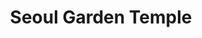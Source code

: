 ---
layout: place
title: "Seoul Garden Temple"
permalink: /texas/temple/seoul-garden-temple.html
stateAbbr: TX
stateName: Texas
cityName: Temple
seo:
  name: "Seoul Garden Temple"
  type: Restaurant
  links: null
description: "Looking for sushi in Temple, Texas? Check out Seoul Garden Temple for a delightful Japanese dining experience. Enjoy a variety of sushi and other dishes in a..."
place_id: ChIJazvl-xJrRYYRttSATckx5Pk
photos:
  - name: >-
      places/ChIJazvl-xJrRYYRttSATckx5Pk/photos/AeeoHcK-j_T6XRRGIVp8SWm0fSrsPy0wg1EVh3TN3fF7E9fWL-1KqhwW28UmNnHsz3HDDqwGfsfJ-BWmxYtbdN3pZNvNdOioDhtCwk1-nj-LZVBsjLiP_CaLTtZMGRgMVIAmGnxP-y6yU0trabXFLxMWKK9wQqHR8DA2NzUGE-pKSP96U1Caga27OUGqKlLr-OPtheQLM4FFBkENRIHr-dYSytcUHW152-bmD2U2I1qnxFdIxlsyCFkz1YqNXu_lx1IQ1_QsCITayn6zYlxqbS0oDq5Ta8Cm1_Hkr-YNVnIVLFnRWw
    widthPx: 1200
    heightPx: 1800
    authorAttributions:
      - displayName: Seoul Garden Temple
        uri: https://maps.google.com/maps/contrib/109460082442867425718
        photoUri: >-
          https://lh3.googleusercontent.com/a-/ALV-UjW1p4_AyqIcKS0jMKFmU6bk0uTYYMIOFqCvssueSWpTUxg7Jzc=s100-p-k-no-mo
    flagContentUri: >-
      https://www.google.com/local/imagery/report/?cb_client=maps_api_places.places_api&image_key=!1e10!2sAF1QipM5f-KxVQsRFi7UbQrnX41thlV10QmCnI3Ljexc&hl=en-US
    googleMapsUri: >-
      https://www.google.com/maps/place//data=!3m4!1e2!3m2!1sAF1QipM5f-KxVQsRFi7UbQrnX41thlV10QmCnI3Ljexc!2e10!4m2!3m1!1s0x86456b12fbe53b6b:0xf9e431c94d80d4b6
  - name: >-
      places/ChIJazvl-xJrRYYRttSATckx5Pk/photos/AeeoHcLZU86UwV2-UmjP7h8VFXup_MmUO19Ch1gPZwZEWljKM7LVoAe_SCbSWpnj5gjaZTk0iWgzitU2N2tyuQlRehNFivdavABveJM0Q0lXlB-kG6VU4Xg9ZySZvRWAK5HiEVcKZfdNfvM-eYXEiEQdhAOYCzrClQwNHXSzeYPBA1Dq2QrCf4shACbnre__fZ_3wlIf9T8NmvoxmnFUbAy91wpNEI3m1rAzrx9eOIAxmUvHqfWq_G6nBkP-4eGhswUStoPq-_p9mJgYCnCul8I2ETevHEh6qzwGddXWriEDG-7aeA
    widthPx: 1328
    heightPx: 747
    authorAttributions:
      - displayName: Seoul Garden Temple
        uri: https://maps.google.com/maps/contrib/109460082442867425718
        photoUri: >-
          https://lh3.googleusercontent.com/a-/ALV-UjW1p4_AyqIcKS0jMKFmU6bk0uTYYMIOFqCvssueSWpTUxg7Jzc=s100-p-k-no-mo
    flagContentUri: >-
      https://www.google.com/local/imagery/report/?cb_client=maps_api_places.places_api&image_key=!1e10!2sAF1QipMRqfjpqWLLZRLTKwRf0sS0e06GniEeEGWQIqaV&hl=en-US
    googleMapsUri: >-
      https://www.google.com/maps/place//data=!3m4!1e2!3m2!1sAF1QipMRqfjpqWLLZRLTKwRf0sS0e06GniEeEGWQIqaV!2e10!4m2!3m1!1s0x86456b12fbe53b6b:0xf9e431c94d80d4b6
  - name: >-
      places/ChIJazvl-xJrRYYRttSATckx5Pk/photos/AeeoHcLIkor5R5ju-TkdHCwp9iDTN_ePdA9eM343bU-xOJsaZaFP4oimt0kCKswyF6ESMJQF9RLoMcYjdblB_gZHHCcf_g3Hsv0ffmc4TOG9P9mTFYKL8uZuFumTAHjX2lCWMYXt7HaHIK8b-UT-QkhHPpz9Cagojiki4jA952hGVqjV9cehYW9rESRgie1nERVm8FhfEYFEaMqHYEe0jfAQlwb01VhYNvlyY9X7N2fJ-0jMzoh8Snxbfn6Ns3rarllzgqfV5KV3wBqC5cgQIU4U1ZII0k6Qwnx3EpTL-lOs_jYLBQ
    widthPx: 2119
    heightPx: 1192
    authorAttributions:
      - displayName: Seoul Garden Temple
        uri: https://maps.google.com/maps/contrib/109460082442867425718
        photoUri: >-
          https://lh3.googleusercontent.com/a-/ALV-UjW1p4_AyqIcKS0jMKFmU6bk0uTYYMIOFqCvssueSWpTUxg7Jzc=s100-p-k-no-mo
    flagContentUri: >-
      https://www.google.com/local/imagery/report/?cb_client=maps_api_places.places_api&image_key=!1e10!2sAF1QipNZVeqIdptTUYFOfyH95AyvQ5iJIgtsSfgPqI8F&hl=en-US
    googleMapsUri: >-
      https://www.google.com/maps/place//data=!3m4!1e2!3m2!1sAF1QipNZVeqIdptTUYFOfyH95AyvQ5iJIgtsSfgPqI8F!2e10!4m2!3m1!1s0x86456b12fbe53b6b:0xf9e431c94d80d4b6
  - name: >-
      places/ChIJazvl-xJrRYYRttSATckx5Pk/photos/AeeoHcLuKuvgqP1-cLGMafuSttKLSwk1RHsxqwgrIlgaS9gsKkoJHX9Le6xvjg9S1yx5r3GFHNMKxV7D-qZ3yXoQtnfZ6Rqo3Q9Jth8W78TP2ZNQQJK85krK2nkS7dAVJkXSIgqCt4CWGflYU89A_BlJLbK8bXSur1Mz2bfsbbYqHMP30CecynmdOGSGdYK8Q5MUkrkOOmo2Psg2kF-yNBfCwvprA0OSMXimbSIitDUR9jRMCdGAx0258WozuP0yLZ77iXpteahscXZtNKDQM11wVBZftw9VXwjCt23zSNberf1S02BHzFoq2HQ0JE_Jxf-R7DyvErGxhZv0dBy6kcR066wW9Rc-IxoaxxuJAppZoDPnGdPZdXTxY4gHH7LMYxUffwqE-MxgpQIvrLaNXmM__K7iujTOr_ZBTFq7IMW_7p7JkS8
    widthPx: 3599
    heightPx: 4800
    authorAttributions:
      - displayName: eric kimple
        uri: https://maps.google.com/maps/contrib/107283685526962297887
        photoUri: >-
          https://lh3.googleusercontent.com/a-/ALV-UjWbZ6o2khc0Q48fJStwyIzLPZUlJ1noX4rOv4RKVriYeRmUXVQw=s100-p-k-no-mo
    flagContentUri: >-
      https://www.google.com/local/imagery/report/?cb_client=maps_api_places.places_api&image_key=!1e10!2sCIHM0ogKEICAgICTp8ey0wE&hl=en-US
    googleMapsUri: >-
      https://www.google.com/maps/place//data=!3m4!1e2!3m2!1sCIHM0ogKEICAgICTp8ey0wE!2e10!4m2!3m1!1s0x86456b12fbe53b6b:0xf9e431c94d80d4b6
  - name: >-
      places/ChIJazvl-xJrRYYRttSATckx5Pk/photos/AeeoHcKK6F3Vvl0Cs4F1czhdObd4dYygB5iozBkmEaDhDfe1FOGGUoBFvV5wtmUXDOFqU-o0qK5poVGjZWxHoyke5kOSuVZEoU6Z_4OthdtVHKYoxrONLKIHERzN4Yr74zR61x33lQU1vFjwd9vIPZzeA92tUVN-4WQbpDpn2DKHXa1GKC-93HoRqEm9Mf87-mVDTegjHCMWkO1GX-7mSLZ3wxtBFcRx9zUt0_vPXYw4jY6Wo33R1EZkgEQRgHwd1_QE9Da9fIan1ehMQVECC0MkKvfXDG2DWfptfNbzcq1LTQrGuQAQWreW7L-dmlRy5Cctt9bePbLSTOEczzLTRym-5naErBi23sYx4DUmJe5bxQMFYNtQ8QEwEUf8JsJfPSGzOrWbWOAprTMAcUeY1qqcdFWmOUZVlOmCAL-OKFsF-qiPSeXc
    widthPx: 4032
    heightPx: 3024
    authorAttributions:
      - displayName: Adam W
        uri: https://maps.google.com/maps/contrib/115704928331914457117
        photoUri: >-
          https://lh3.googleusercontent.com/a-/ALV-UjVnXn-tn_kbWbOn6BWaw24wGgvMA68GzGLolVYCl8vzY3K6FmTpJQ=s100-p-k-no-mo
    flagContentUri: >-
      https://www.google.com/local/imagery/report/?cb_client=maps_api_places.places_api&image_key=!1e10!2sCIHM0ogKEICAgICyheSQmAE&hl=en-US
    googleMapsUri: >-
      https://www.google.com/maps/place//data=!3m4!1e2!3m2!1sCIHM0ogKEICAgICyheSQmAE!2e10!4m2!3m1!1s0x86456b12fbe53b6b:0xf9e431c94d80d4b6
  - name: >-
      places/ChIJazvl-xJrRYYRttSATckx5Pk/photos/AeeoHcJqXBIQJfJMudj_04y7us2hjf0M-yI6b52IE92-FH5Ci_zRNwaHIZZYT5yuB7fSD6ZRMc04aItSrGyry-sHbe4a-QOcZvv7xISfeFV0i5vQ1N-r2p7BD-qHn3QHWS3PD9jaa-_ARDq6qIa_81bKwP160EB6syC3STl421cdOAGKqRXJQVj9jH9v1syEY1YCKVCPyRUbcjgHPmfA5kPIa2P8YsO3Zyhuto0Es7Lh38HQhTmV6J6s2drFC6ib7HuTEiYOCsIrHrdjktiBsUt3KcD69_Hn9Ao8H9mYe3Lh_VB7bfvidvw8UoXpoUfeq30Pj7uf_I1i1o_QRoxnL9oZ8F_sgxnLflwz-ZOaZ3v6CC9boPAfsacAQ2BHFofBeQ7r7CN-NAnH5_sBDaWDhi7SLzebqOfzI03tMBEisAPG81c0XBht
    widthPx: 3504
    heightPx: 4656
    authorAttributions:
      - displayName: Goddess VeYah
        uri: https://maps.google.com/maps/contrib/105477045489076368737
        photoUri: >-
          https://lh3.googleusercontent.com/a-/ALV-UjUyG0Mgcy57R08T7ezLHf_VDFn7rl84zIdo9yJVvQmk96WnzH8-=s100-p-k-no-mo
    flagContentUri: >-
      https://www.google.com/local/imagery/report/?cb_client=maps_api_places.places_api&image_key=!1e10!2sCIHM0ogKEICAgIC_5cyLkwE&hl=en-US
    googleMapsUri: >-
      https://www.google.com/maps/place//data=!3m4!1e2!3m2!1sCIHM0ogKEICAgIC_5cyLkwE!2e10!4m2!3m1!1s0x86456b12fbe53b6b:0xf9e431c94d80d4b6
  - name: >-
      places/ChIJazvl-xJrRYYRttSATckx5Pk/photos/AeeoHcL9kpWEV-7g9yX30x5QFx488q1_TiIZMR0qWkOGpAsMpryGzXykBp1T0aC5ruqI_sX1NcPY09Ebpl5s_UT7jo-cqPUF1e2AXwxJWkSWqaHKsQTex96PBF0a-kPI4GgoO765u71RZ7V8RSwWzOTGPQsv4qwirHrgplJdFgwBowkdmfrE83o32JshGN-r1v4ixaMaKbZPrxV9PoDiiy6pHqLPbx5Z3ue6Cds0YLntR-xb-kflb19GIMgiMYvAMxUhgxnDuKDMHMXLKSeRk3RU6VQ3iTFKoiyr-OpZVvmkwY0hjX1HdeBi1LALnXSN2xs-be9NNB1G4UEp0jEOD7Xaw9El0J8U3WBb2Anr_RdwaupD6wS2lXzBPX6X93ikiBpX2MOyHQJx5nH2t00X0T3x9rXyHEm-7tj0ukcgSa1yWYwh5Q
    widthPx: 4032
    heightPx: 2268
    authorAttributions:
      - displayName: toyotrustPR
        uri: https://maps.google.com/maps/contrib/112005726116842190235
        photoUri: >-
          https://lh3.googleusercontent.com/a/ACg8ocKBs6PHoTcdHaGrI6E3ABKOdym_0mVqYqV98agn58yW10j6Cw=s100-p-k-no-mo
    flagContentUri: >-
      https://www.google.com/local/imagery/report/?cb_client=maps_api_places.places_api&image_key=!1e10!2sCIHM0ogKEICAgICWl5-jHw&hl=en-US
    googleMapsUri: >-
      https://www.google.com/maps/place//data=!3m4!1e2!3m2!1sCIHM0ogKEICAgICWl5-jHw!2e10!4m2!3m1!1s0x86456b12fbe53b6b:0xf9e431c94d80d4b6
  - name: >-
      places/ChIJazvl-xJrRYYRttSATckx5Pk/photos/AeeoHcK4T-IN3tnr5gGEDyhVTBlfB840w5CmY2XsDLhw6GpN7hra2szKAXw_rRIc_jZ0Y2H9_YpqhicqYbVLIFxYaE1COd9an5DQcO2mhG8riVqGcZMCV5sPL3IneN5u0vD2xv5mpt_O-azc3nYD37NRqQDmcrumqKV_Fuqt0d-2yaaMKOmhKIq0XvDYc9emoL9cv3JQwJ8wiLcCN7Dj36kzqjfkjDGe44LryQV_aoX3h12OpVA8iTfj2I9Rc3GB5jvHLFkj7a66theiYx_objknQLGGHf769tXr5qrmPzvwlheFPEYvnDAKcyskwALEZTdLUuPDfa--b2UjdvGEoCVuPYfa4R22Dz2la9f3jXG1yQCpaAiDaqLuHlH7QGLoqdK8Tu0KfkZplZEoUQI7rJgbSOYTcuR4oXyXnXW3swhFoCs
    widthPx: 3024
    heightPx: 4032
    authorAttributions:
      - displayName: Neon Dancehall
        uri: https://maps.google.com/maps/contrib/113160658136089877624
        photoUri: >-
          https://lh3.googleusercontent.com/a/ACg8ocI7ZD2pEvG3iCj2GmozrMbWbopMwcw22f3MSfgF8Rmi1mmR-g=s100-p-k-no-mo
    flagContentUri: >-
      https://www.google.com/local/imagery/report/?cb_client=maps_api_places.places_api&image_key=!1e10!2sCIHM0ogKEICAgMDgrq6FTw&hl=en-US
    googleMapsUri: >-
      https://www.google.com/maps/place//data=!3m4!1e2!3m2!1sCIHM0ogKEICAgMDgrq6FTw!2e10!4m2!3m1!1s0x86456b12fbe53b6b:0xf9e431c94d80d4b6
  - name: >-
      places/ChIJazvl-xJrRYYRttSATckx5Pk/photos/AeeoHcJ3_JcndUQacEFO7Qnb4fo6XVaI2sY8O788XO68pTFO6iYtq6CJTvz1gHyhV3cCOApaiVooLb-VhTbCqfieshzyAYho4j8Xs10Td9G96OgAsGSka3GLGq4N-THCFTI4RwZRwcdY4VRaFXe6w1EvTuhTVz1n7xhjb7OvMblS9t7VXlf4VW1IsJorF6bmmiuGpHo_UbkkTRk6LjTgmgLNSaLYAtiEcyCqHzaBNvoM5E1VpyZDXCSezVRqppSGclAJNWKELwFnSIkpmXRR1w506LWUqI_enw2UG_5uH4XVcKiTcw
    widthPx: 2560
    heightPx: 1707
    authorAttributions:
      - displayName: Seoul Garden Temple
        uri: https://maps.google.com/maps/contrib/109460082442867425718
        photoUri: >-
          https://lh3.googleusercontent.com/a-/ALV-UjW1p4_AyqIcKS0jMKFmU6bk0uTYYMIOFqCvssueSWpTUxg7Jzc=s100-p-k-no-mo
    flagContentUri: >-
      https://www.google.com/local/imagery/report/?cb_client=maps_api_places.places_api&image_key=!1e10!2sAF1QipM7tkcTsXtd_Q533deXLMReAoebi6Jm50A-Kdst&hl=en-US
    googleMapsUri: >-
      https://www.google.com/maps/place//data=!3m4!1e2!3m2!1sAF1QipM7tkcTsXtd_Q533deXLMReAoebi6Jm50A-Kdst!2e10!4m2!3m1!1s0x86456b12fbe53b6b:0xf9e431c94d80d4b6
  - name: >-
      places/ChIJazvl-xJrRYYRttSATckx5Pk/photos/AeeoHcJ1EGDLUb--VxHFc3gQrAyecFrSGYoIpohdkkR5JSZ-NwxNXNMeYjV9QOXUw1oYC8_1x2seH9WzB-7ssSrjOC6LtshNpk1AByVpCwVrE24gP07moAL_TIk-0iEolQ7wn-Uq4Bt3dxbVGM-OA0UU3Z-Z_hEQO3ZRPd8t1iNcOq7do4sEYMK9QjJlJ5DMYyY1V1aw8US-c9rqeNfkWpLLXHo4_QGyvbHHgKVoB-DJUJbme2Ha0uCYK9rXiNK_IhGeA8fPhhuPkdFjQCdW2cC_RX9oC_RUoqujViyVk7E2VJKwPy4UYyTuSRcjg5v8-FURwopG7886S3FYcufVLKdMJwNUOcgG73Jg54BotZUlHssAmikwgk-WODzYMVHqQp0fcPjyxDpZ5kl2cwuHGXRZe8ZxYcG82lCiK6tSzko5FqcG8EUT
    widthPx: 3024
    heightPx: 4032
    authorAttributions:
      - displayName: Jackie Cruz
        uri: https://maps.google.com/maps/contrib/102397356118168406185
        photoUri: >-
          https://lh3.googleusercontent.com/a-/ALV-UjVxCM6q-f6ydS9zD4TsiwHsgeikKWjjB4ZbcZp5LtvSCmQ7sEZ6=s100-p-k-no-mo
    flagContentUri: >-
      https://www.google.com/local/imagery/report/?cb_client=maps_api_places.places_api&image_key=!1e10!2sCIHM0ogKEICAgICBpuiEiAE&hl=en-US
    googleMapsUri: >-
      https://www.google.com/maps/place//data=!3m4!1e2!3m2!1sCIHM0ogKEICAgICBpuiEiAE!2e10!4m2!3m1!1s0x86456b12fbe53b6b:0xf9e431c94d80d4b6
address: '7349 Honeysuckle #150, Temple, TX 76502, USA'
street: '7349 Honeysuckle #150'
city: Temple
state: TX
zip: '76502'
country: USA
neighborhood: null
latitude: '31.119457'
longitude: '-97.419952'
accessibility_options:
  wheelchairAccessibleParking: true
  wheelchairAccessibleEntrance: true
  wheelchairAccessibleRestroom: true
  wheelchairAccessibleSeating: true
business_status: OPERATIONAL
name: Seoul Garden Temple
google_maps_links:
  directionsUri: >-
    https://www.google.com/maps/dir//''/data=!4m7!4m6!1m1!4e2!1m2!1m1!1s0x86456b12fbe53b6b:0xf9e431c94d80d4b6!3e0
  placeUri: https://maps.google.com/?cid=18006571950792561846
  writeAReviewUri: >-
    https://www.google.com/maps/place//data=!4m3!3m2!1s0x86456b12fbe53b6b:0xf9e431c94d80d4b6!12e1
  reviewsUri: >-
    https://www.google.com/maps/place//data=!4m4!3m3!1s0x86456b12fbe53b6b:0xf9e431c94d80d4b6!9m1!1b1
  photosUri: >-
    https://www.google.com/maps/place//data=!4m3!3m2!1s0x86456b12fbe53b6b:0xf9e431c94d80d4b6!10e5
primary_type: Korean Restaurant
opening_hours:
  regular: null
  current: null
secondary_opening_hours:
  regular:
    weekdayDescriptions: null
    type: null
  current:
    weekdayDescriptions: null
    type: null
phone: null
price_level: null
price_range: null
rating: null
rating_count: 0
website: null
reviews: null
parking_options: null
payment_options: null
allow_dogs: null
curbside_pickup: null
delivery: null
dine_in: null
good_for_children: null
good_for_groups: null
good_for_sports: null
live_music: null
menu_for_children: null
outdoor_seating: null
reservable: null
restroom: null
serves_beer: null
serves_breakfast: null
serves_brunch: null
serves_cocktails: null
serves_coffee: null
serves_dinner: null
serves_dessert: null
serves_lunch: null
serves_vegetarian_food: null
serves_wine: null
takeout: null
summary: null

---